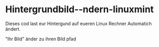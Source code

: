# Hintergrundbild--ndern-linuxmint
Dieses cod last eur Hintergund auf eueren Linux Rechner Automatich ändert.

"Ihr Bild" änder zu ihren Bild pfad
